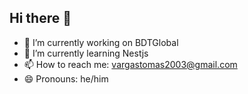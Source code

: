 ## Hi there 👋

- 🔭 I’m currently working on BDTGlobal
- 🌱 I’m currently learning Nestjs
- 📫 How to reach me: vargastomas2003@gmail.com
- 😄 Pronouns: he/him

